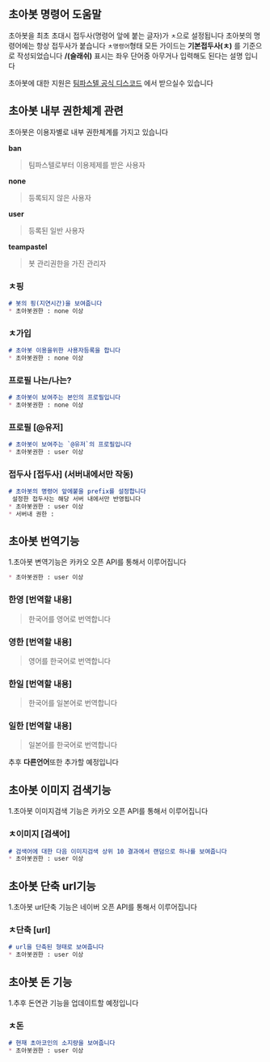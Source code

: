 ## 초아봇 명령어 도움말

초아봇을 최초 초대시 접두사(명령어 앞에 붙는 글자)가 `ㅊ`으로 설정됩니다
초아봇의 명령어에는 항상 접두사가 붙습니다 `ㅊ명령어`형태
모든 가이드는 **기본접두사(ㅊ)** 를 기준으로 작성되었습니다
**/(슬래쉬)** 표시는 좌우 단어중 아무거나 입력해도 된다는 설명 입니다

초아봇에 대한 지원은 [팀파스텔 공식 디스코드](https://discord.gg/Jz6pmBh) 에서 받으실수 있습니다

## 초아봇 내부 권한체계 관련
초아봇은 이용자별로 내부 권한체계를 가지고 있습니다

**ban**
>팀파스텔로부터 이용제제를 받은 사용자

**none** 
>등록되지 않은 사용자

**user**
>등록된 일반 사용자

**teampastel**
>봇 관리권한을 가진 관리자

### ㅊ핑
```Markdown
# 봇의 핑(지연시간)을 보여줍니다
* 초아봇권한 : none 이상
```

### ㅊ가입
```Markdown
# 초아봇 이용을위한 사용자등록을 합니다
* 초아봇권한 : none 이상
```

### 프로필 나는/나는?
```Markdown
# 초아봇이 보여주는 본인의 프로필입니다
* 초아봇권한 : none 이상
```

### 프로필 [@유저]
```Markdown
# 초아봇이 보여주는 `@유저`의 프로필입니다
* 초아봇권한 : user 이상
```

### 접두사 [접두사] (서버내에서만 작동)
```Markdown
# 초아봇의 명령어 앞에붙을 prefix를 설정합니다
 설정한 접두사는 해당 서버 내에서만 반영됩니다
* 초아봇권한 : user 이상
* 서버내 권한 : 
```

## 초아봇 번역기능
1.초아봇 변역기능은 카카오 오픈 API를 통해서 이루어집니다
```Markdown
* 초아봇권한 : user 이상
```
### 한영 [번역할 내용] 
> 한국어를 영어로 번역합니다

### 영한 [번역할 내용] 
> 영어를 한국어로 번역합니다

### 한일 [번역할 내용] 
> 한국어를 일본어로 번역합니다 

### 일한 [번역할 내용] 
> 일본어를 한국어로 번역합니다

추후 **다른언어**또한 추가할 예정입니다

## 초아봇 이미지 검색기능
1.초아봇 이미지검색 기능은 카카오 오픈 API를 통해서 이루어집니다

### ㅊ이미지 [검색어]
```Markdown
# 검색어에 대한 다음 이미지검색 상위 10 결과에서 랜덤으로 하나를 보여줍니다
* 초아봇권한 : user 이상
```

## 초아봇 단축 url기능
1.초아봇 url단축 기능은 네이버 오픈 API를 통해서 이루어집니다

### ㅊ단축 [url]
```Markdown
# url을 단축된 형태로 보여줍니다
* 초아봇권한 : user 이상
```

## 초아봇 돈 기능
1.추후 돈연관 기능을 업데이트할 예정입니다

### ㅊ돈
```Markdown
# 현재 초아코인의 소지량을 보여줍니다
* 초아봇권한 : user 이상
```
